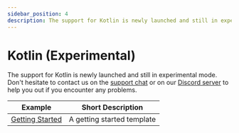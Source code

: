 ```yaml
---
sidebar_position: 4
description: The support for Kotlin is newly launched and still in experimental mode. Don't hesitate to contact us on the support chat or on our Discord server to help you
---
```


# Kotlin (Experimental)

<head>
  <title>Kotlin (Experimental)</title>
</head>

The support for Kotlin is newly launched and still in experimental mode. Don't hesitate to contact us on the [support chat](https://app.genez.io) or on our [Discord server](https://discord.com/invite/uc9H5YKjXv) to help you out if you encounter any problems.

| Example                            | Short Description          |
| ---------------------------------- | -------------------------- |
| [Getting Started](getting-started) | A getting started template |
